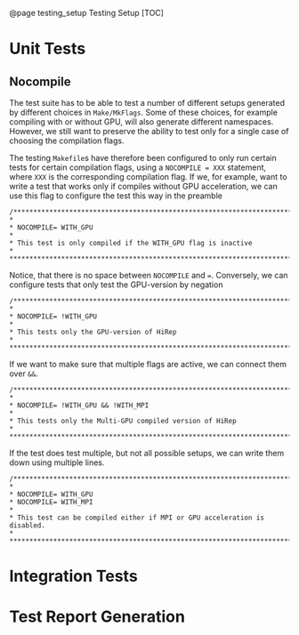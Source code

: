 @page testing_setup Testing Setup
[TOC]
# Unit Tests

## Nocompile

The test suite has to be able to test a number of different setups generated by different choices in `Make/MkFlags`. Some of these choices, for example compiling with or without GPU, will also generate different namespaces. However, we still want to preserve the ability to test only for a single case of choosing the compilation flags.

The testing `Makefile`s have therefore been configured to only run certain tests for certain compilation flags, using a `NOCOMPILE = XXX` statement, where `XXX` is the corresponding compilation flag. If we, for example, want to write a test that works only if compiles without GPU acceleration, we can use this flag to configure the test this way in the preamble

```
/*******************************************************************************
*
* NOCOMPILE= WITH_GPU
*
* This test is only compiled if the WITH_GPU flag is inactive
*
*******************************************************************************/
```

Notice, that there is no space between `NOCOMPILE` and `=`. Conversely, we can configure tests that only test the GPU-version by negation

```
/*******************************************************************************
*
* NOCOMPILE= !WITH_GPU
*
* This tests only the GPU-version of HiRep
*
*******************************************************************************/
```

If we want to make sure that multiple flags are active, we can connect them over `&&`.

```
/*******************************************************************************
*
* NOCOMPILE= !WITH_GPU && !WITH_MPI
*
* This tests only the Multi-GPU compiled version of HiRep
*
*******************************************************************************/
```

If the test does test multiple, but not all possible setups, we can write them down using multiple lines.

```
/*******************************************************************************
*
* NOCOMPILE= WITH_GPU
* NOCOMPILE= WITH_MPI
*
* This test can be compiled either if MPI or GPU acceleration is disabled.
*
*******************************************************************************/
```

# Integration Tests

# Test Report Generation
